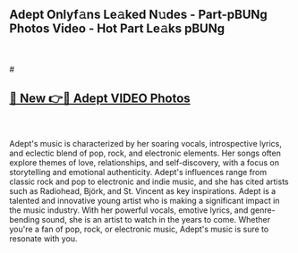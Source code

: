 ## Adept Onlyf𝚊ns Le𝚊ked N𝚞des - Part-pBUNg Photos Video - Hot Part Le𝚊ks pBUNg
<br>
<br>
# <h2><a href="https://213.232.235.80/live/video.php?q=adept">🔗 New 👉🔴 Adept VIDEO Photos</a></h2>
<br>
<br>
Adept's music is characterized by her soaring vocals, introspective lyrics, and eclectic blend of pop, rock, and electronic elements. Her songs often explore themes of love, relationships, and self-discovery, with a focus on storytelling and emotional authenticity. Adept's influences range from classic rock and pop to electronic and indie music, and she has cited artists such as Radiohead, Björk, and St. Vincent as key inspirations. Adept is a talented and innovative young artist who is making a significant impact in the music industry. With her powerful vocals, emotive lyrics, and genre-bending sound, she is an artist to watch in the years to come. Whether you're a fan of pop, rock, or electronic music, Adept's music is sure to resonate with you.
<br>
<br>